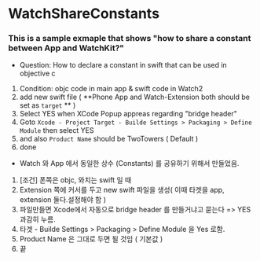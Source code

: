 # WatchShareConstants

### This is a sample exmaple that shows "how to share a constant between App and WatchKit?"
  
* Question: How to declare a constant in swift that can be used in objective c

1. Condition: objc code in main app & swift code in Watch2
2. add new swift file  ( **Phone App and Watch-Extension both should be set as `target` ** )
3. Select YES when XCode Popup appreas regarding "bridge header"
4. Goto `Xcode - Project Target - Builde Settings > Packaging > Define Module` then select YES
5. and also `Product Name` should be TwoTowers ( Default )
6. done



* Watch 와 App 에서 동일한 상수 (Constants) 를 공유하기 위해서 만들었음.

1. [조건] 폰쪽은 objc,   와치는 swift 일 때
2. Extension 쪽에 커서를 두고 new swift 파일을 생성( 이때 타겟을 app, extension 둘다.설정해야 함 )
3. 파일만들면 Xcode에서 자동으로 bridge header 를 만들거냐고 묻는다 => YES 과감히 누름.
4. 타겟 - Builde Settings > Packaging > Define Module 을 Yes 로함. 
5. Product Name 은 그대로 두면 될 것임 ( 기본값 )
6. 끝
